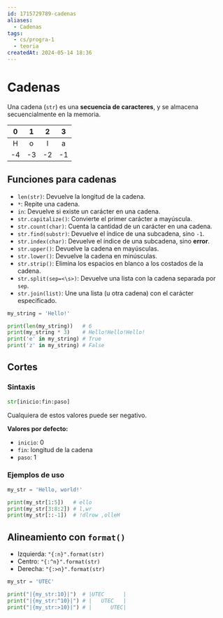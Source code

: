 ```yaml
---
id: 1715729789-cadenas
aliases:
  - Cadenas
tags:
  - cs/progra-1
  - teoria
createdAt: 2024-05-14 18:36
---
```


# Cadenas

Una cadena (`str`) es una **secuencia de caracteres**, y se almacena secuencialmente en la memoria.

|  0  |  1  |  2  |  3  |
| :-: | :-: | :-: | :-: |
|  H  |  o  |  l  |  a  |
| -4  | -3  | -2  | -1  |

## Funciones para cadenas

- `len(str)`: Devuelve la longitud de la cadena.
- `*`: Repite una cadena.
- `in`: Devuelve si existe un carácter en una cadena.
- `str.capitalize()`: Convierte el primer carácter a mayúscula.
- `str.count(char)`: Cuenta la cantidad de un carácter en una cadena.
- `str.find(substr)`: Devuelve el índice de una subcadena, sino `-1`.
- `str.index(char)`: Devuelve el índice de una subcadena, sino **error**.
- `str.upper()`: Devuelve la cadena en mayúsculas.
- `str.lower()`: Devuelve la cadena en minúsculas.
- `str.strip()`: Elimina los espacios en blanco a los costados de la cadena.
- `str.split(sep=<\s>)`: Devuelve una lista con la cadena separada por `sep`.
- `str.join(list)`: Une una lista (u otra cadena) con el carácter especificado.

```python
my_string = 'Hello!'

print(len(my_string))   # 6
print(my_string * 3)    # Hello!Hello!Hello!
print('e' in my_string) # True
print('z' in my_string) # False
```

## Cortes

### Sintaxis

```python
str[inicio:fin:paso]
```

Cualquiera de estos valores puede ser negativo.

**Valores por defecto:**

- `inicio`: 0
- `fin`: longitud de la cadena
- `paso`: 1

### Ejemplos de uso

```python
my_str = 'Hello, world!'

print(my_str[1:5])   # ello
print(my_str[3:8:2]) # l,wr
print(my_str[::-1])  # !dlrow ,olleH
```

## Alineamiento con `format()`

- Izquierda: `"{:n}".format(str)`
- Centro: `"{:^n}".format(str)`
- Derecha: `"{:>n}".format(str)`

```python
my_str = 'UTEC'

print("|{my_str:10}|")  # |UTEC      |
print("|{my_str:^10}|") # |   UTEC   |
print("|{my_str:>10}|") # |      UTEC|
```
